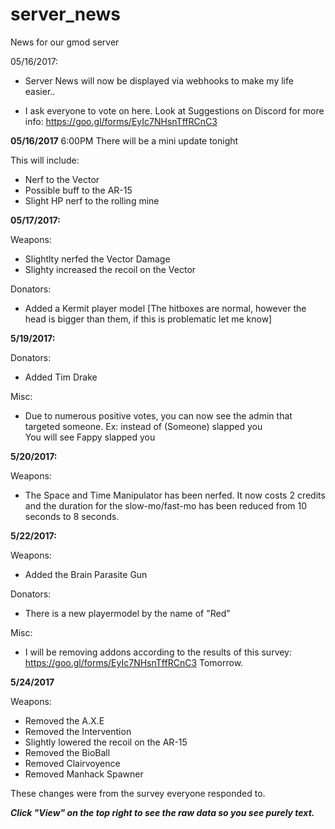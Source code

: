 # server_news
News for our gmod server

05/16/2017:
- Server News will now be displayed via webhooks to make my life easier..

- I ask everyone to vote on here. Look at Suggestions on Discord for more info: https://goo.gl/forms/EyIc7NHsnTffRCnC3

**05/16/2017**
6:00PM
There will be a mini update tonight

This will include:
- Nerf to the Vector
- Possible buff to the AR-15
- Slight HP nerf to the rolling mine

**05/17/2017:**

Weapons:
- Slightlty nerfed the Vector Damage
- Slighty increased the recoil on the Vector

Donators:
- Added a Kermit player model [The hitboxes are normal, however the head is bigger than them, if this is problematic let me know]



**5/19/2017:**

Donators:
- Added Tim Drake

Misc: 

- Due to numerous positive votes, you can now see the admin that targeted someone.
Ex: instead of (Someone) slapped you  
You will see Fappy slapped you


**5/20/2017:**

Weapons:
- The Space and Time Manipulator has been nerfed. It now costs 2 credits and the duration for the slow-mo/fast-mo has been reduced from 10 seconds to 8 seconds.

**5/22/2017:**

Weapons:
- Added the Brain Parasite Gun

Donators:
- There is a new playermodel by the name of "Red"

Misc:
- I will be removing addons according to the results of this survey: https://goo.gl/forms/EyIc7NHsnTffRCnC3 Tomorrow.

**5/24/2017**

Weapons:
- Removed the A.X.E
- Removed the Intervention
- Slightly lowered the recoil on the AR-15
- Removed the BioBall
- Removed Clairvoyence
- Removed Manhack Spawner

These changes were from the survey everyone responded to.

***Click "View" on the top right to see the raw data so you see purely text.***
